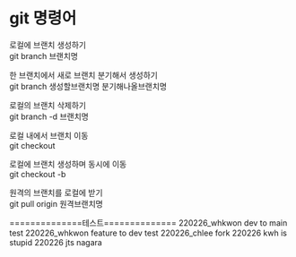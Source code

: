 # git 명령어

로컬에 브랜치 생성하기  
git branch 브랜치명  

한 브랜치에서 새로 브랜치 분기해서 생성하기   
git branch 생성할브랜치명 분기해나올브랜치명  

로컬의 브랜치 삭제하기  
git branch -d 브랜치명  

로컬 내에서 브랜치 이동   
git checkout  

로컬에 브랜치 생성하며 동시에 이동  
git checkout -b 

원격의 브랜치를 로컬에 받기  
git pull origin 원격브랜치명  


==============테스트==============
220226_whkwon dev to main test
220226_whkwon feature to dev test
220226_chlee fork
220226 kwh is stupid
220226 jts nagara
